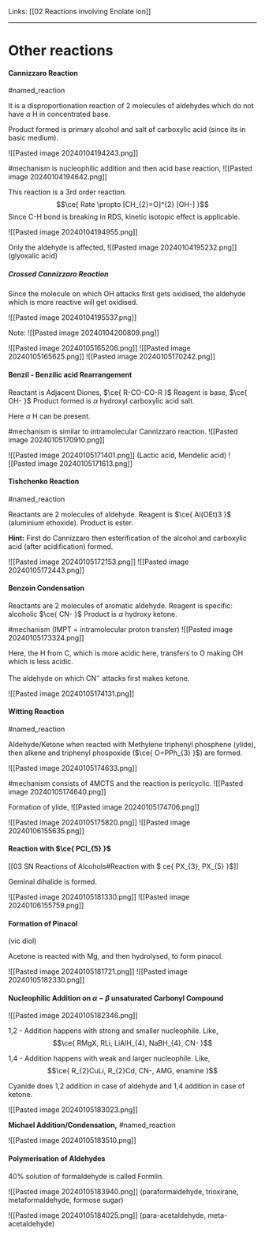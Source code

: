 Links: [[02 Reactions involving Enolate ion]]
___
# Other reactions 
#### Cannizzaro Reaction
#named_reaction 

It is a disproportionation reaction of 2 molecules of aldehydes which do not have $\alpha$ H in concentrated base. 

Product formed is primary alcohol and salt of carboxylic acid (since its in basic medium). 

![[Pasted image 20240104194243.png]]

#mechanism is nucleophilic addition and then acid base reaction,
![[Pasted image 20240104194642.png]]

This reaction is a 3rd order reaction. 
$$\ce{ Rate \propto [CH_{2}=O]^{2} [OH-] }$$
Since C-H bond is breaking in RDS, kinetic isotopic effect is applicable. 

![[Pasted image 20240104194955.png]]

Only the aldehyde is affected,
![[Pasted image 20240104195232.png]]
(glyoxalic acid)

##### Crossed Cannizzaro Reaction 
Since the molecule on which OH attacks first gets oxidised, the aldehyde which is more reactive will get oxidised. 

![[Pasted image 20240104195537.png]]

Note:
![[Pasted image 20240104200809.png]]

![[Pasted image 20240105165206.png]]
![[Pasted image 20240105165625.png]]
![[Pasted image 20240105170242.png]]

#### Benzil - Benzilic acid Rearrangement 

Reactant is Adjacent Diones, $\ce{ R-CO-CO-R }$
Reagent is base, $\ce{ OH- }$
Product formed is $\alpha$ hydroxyl carboxylic acid salt. 

Here $\alpha$ H can be present. 

#mechanism is similar to intramolecular Cannizzaro reaction.
![[Pasted image 20240105170910.png]]

![[Pasted image 20240105171401.png]]
(Lactic acid, Mendelic acid)
![[Pasted image 20240105171613.png]]

#### Tishchenko Reaction 
#named_reaction 

Reactants are 2 molecules of aldehyde.
Reagent is $\ce{ Al(OEt)3 }$ (aluminium ethoxide).
Product is ester. 

**Hint:** First do Cannizzaro then esterification of the alcohol and carboxylic acid (after acidification) formed. 

![[Pasted image 20240105172153.png]]
![[Pasted image 20240105172443.png]]

#### Benzoin Condensation 

Reactants are 2 molecules of aromatic aldehyde.
Reagent is specific: alcoholic $\ce{ CN- }$
Product is $\alpha$ hydroxy ketone. 

#mechanism (IMPT = intramolecular proton transfer)
![[Pasted image 20240105173324.png]]

Here, the H from C, which is more acidic here, transfers to O making OH which is less acidic. 

The aldehyde on which CN$^{-}$ attacks first makes ketone. 

![[Pasted image 20240105174131.png]]

#### Witting Reaction 
#named_reaction 

Aldehyde/Ketone when reacted with Methylene triphenyl phosphene (ylide), then alkene and triphenyl phospoxide ($\ce{ O=PPh_{3} }$) are formed.

![[Pasted image 20240105174633.png]]

#mechanism consists of 4MCTS and the reaction is pericyclic.
![[Pasted image 20240105174640.png]]

Formation of ylide,
![[Pasted image 20240105174706.png]]

![[Pasted image 20240105175820.png]]
![[Pasted image 20240106155635.png]]

#### Reaction with $\ce{ PCl_{5} }$
[[03 SN Reactions of Alcohols#Reaction with $ ce{ PX_{3}, PX_{5} }$]]

Geminal dihalide is formed. 

![[Pasted image 20240105181330.png]]
![[Pasted image 20240106155759.png]]

#### Formation of Pinacol
(vic diol)

Acetone is reacted with Mg, and then hydrolysed, to form pinacol. 

![[Pasted image 20240105181721.png]]
![[Pasted image 20240105182330.png]]

#### Nucleophilic Addition on $\alpha-\beta$ unsaturated Carbonyl Compound 

![[Pasted image 20240105182346.png]]

1,2 - Addition happens with strong and smaller nucleophile. 
Like,
$$\ce{ RMgX, RLi, LiAlH_{4}, NaBH_{4}, CN- }$$

1,4 - Addition happens with weak and larger nucleophile. 
Like,
$$\ce{ R_{2}CuLi, R_{2}Cd, CN-, AMG, enamine }$$

Cyanide does 1,2 addition in case of aldehyde and 1,4 addition in case of ketone. 

![[Pasted image 20240105183023.png]]

**Michael Addition/Condensation,** #named_reaction

![[Pasted image 20240105183510.png]]

#### Polymerisation of Aldehydes 
40% solution of formaldehyde is called Formlin. 

![[Pasted image 20240105183940.png]]
(paraformaldehyde, trioxirane, metaformaldehyde, formose sugar)

![[Pasted image 20240105184025.png]]
(para-acetaldehyde, meta-acetaldehyde)
